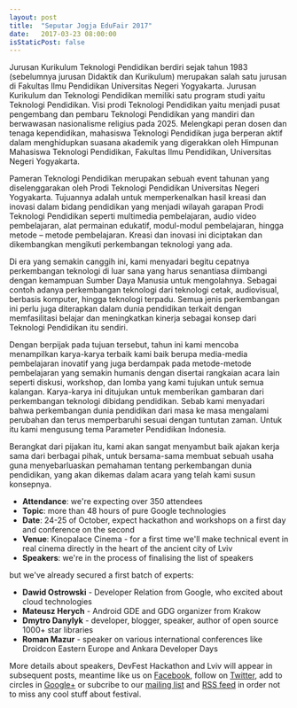 ```yaml
---
layout: post
title:  "Seputar Jogja EduFair 2017"
date:   2017-03-23 08:00:00
isStaticPost: false
---
```

Jurusan Kurikulum Teknologi Pendidikan berdiri sejak tahun 1983 (sebelumnya jurusan Didaktik dan Kurikulum) merupakan salah satu jurusan di Fakultas Ilmu Pendidikan Universitas Negeri Yogyakarta. Jurusan Kurikulum dan Teknologi Pendidikan memiliki satu program studi yaitu Teknologi Pendidikan. Visi prodi Teknologi Pendidikan yaitu menjadi pusat pengembang dan pembaru Teknologi Pendidikan yang mandiri dan berwawasan nasionalisme religius pada 2025. Melengkapi peran dosen dan tenaga kependidikan, mahasiswa Teknologi Pendidikan juga berperan aktif dalam menghidupkan suasana akademik yang digerakkan oleh Himpunan Mahasiswa Teknologi Pendidikan, Fakultas Ilmu Pendidikan, Universitas Negeri Yogyakarta. 

Pameran Teknologi Pendidikan merupakan sebuah event tahunan yang diselenggarakan oleh Prodi Teknologi Pendidikan Universitas Negeri Yogyakarta. Tujuannya adalah untuk memperkenalkan hasil kreasi dan inovasi dalam bidang pendidikan yang menjadi wilayah garapan Prodi Teknologi Pendidikan seperti multimedia pembelajaran, audio video pembelajaran, alat permainan edukatif, modul-modul pembelajaran, hingga metode – metode pembelajaran. Kreasi dan inovasi ini diciptakan dan dikembangkan mengikuti perkembangan teknologi yang ada.

Di era yang semakin canggih ini, kami menyadari begitu cepatnya perkembangan teknologi di luar sana yang harus senantiasa diimbangi dengan kemampuan Sumber Daya Manusia untuk mengolahnya. Sebagai contoh adanya perkembangan teknologi dari teknologi cetak, audiovisual, berbasis komputer, hingga teknologi terpadu. Semua jenis perkembangan ini perlu juga diterapkan dalam dunia pendidikan terkait dengan memfasilitasi belajar dan meningkatkan kinerja sebagai konsep dari Teknologi Pendidikan itu sendiri.

Dengan berpijak pada tujuan tersebut, tahun ini kami mencoba menampilkan karya-karya terbaik kami baik berupa media-media pembelajaran inovatif yang juga berdampak pada metode-metode pembelajaran yang semakin humanis dengan disertai rangkaian acara lain seperti diskusi, workshop, dan lomba yang kami tujukan untuk semua kalangan. Karya-karya ini ditujukan untuk memberikan gambaran dari perkembangan teknologi dibidang pendidikan. Sebab kami menyadari bahwa perkembangan dunia pendidikan dari masa ke masa mengalami perubahan dan terus memperbaruhi sesuai dengan tuntutan zaman. Untuk itu kami mengusung tema Parameter Pendidikan Indonesia. 

Berangkat dari pijakan itu, kami akan sangat menyambut baik ajakan kerja sama dari berbagai pihak, untuk bersama-sama membuat sebuah usaha guna menyebarluaskan pemahaman tentang perkembangan dunia pendidikan, yang akan dikemas dalam acara yang telah kami susun konsepnya.

* **Attendance**: we're expecting over 350 attendees
* **Topic**: more than 48 hours of pure Google technologies 
* **Date**: 24-25 of October, expect hackathon and workshops on a first day and conference on the second
* **Venue**: Kinopalace Cinema - for a first time we'll make technical event in real cinema directly in the heart of the ancient city of Lviv
* **Speakers**: we're in the process of finalising the list of speakers

but we've already secured a first batch of experts:

* **Dawid Ostrowski** - Developer Relation from Google, who excited about cloud technologies<br>
* **Mateusz Herych** - Android GDE and GDG organizer from Krakow<br>
* **Dmytro Danylyk** - developer, blogger, speaker, author of open source 1000+ star libraries <br>
* **Roman Mazur** - speaker on various international conferences like Droidcon Eastern Europe and Ankara Developer Days<br>


More details about speakers, DevFest Hackathon and Lviv will appear in subsequent posts, meantime like us on [Facebook](https://facebook.com/GDGLviv), follow on [Twitter](https://twitter.com/intent/user?screen_name=GDGLviv), add to circles in [Google+](https://plus.google.com/b/102444623953913144164) or subcribe to our [mailing list](http://gdg.us5.list-manage1.com/subscribe/post?u=9fc8aa205b0521b5f05fc8e1e&id=ae0fb459fc) and [RSS feed](http://devfest.gdg.org.ua/feed.xml) in order not to miss any cool stuff about festival.
